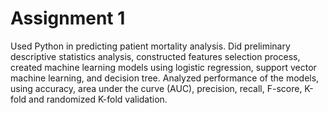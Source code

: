 # Assignment 1
Used Python in predicting patient mortality analysis. Did preliminary descriptive statistics analysis, constructed features selection process, created machine learning models using logistic regression, support vector machine learning, and decision tree. Analyzed performance of the models, using accuracy, area under the curve (AUC), precision, recall, F-score, K-fold and randomized K-fold validation.
